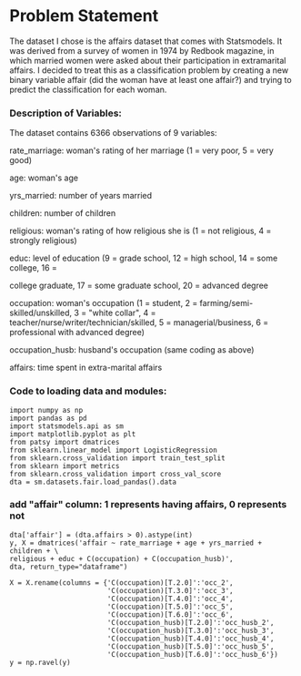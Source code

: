 # Problem Statement

The dataset I chose is the affairs dataset that comes with Statsmodels. It was derived from a survey of women in 1974 by Redbook magazine, in which married women were asked about their participation in extramarital affairs. I decided to treat this as a classification problem by creating a new binary variable affair (did the woman have at least one affair?) and trying to predict the classification for each woman.

### Description of Variables:
 
The dataset contains 6366 observations of 9 variables:

rate_marriage: woman's rating of her marriage (1 = very poor, 5 = very good)

age: woman's age

yrs_married: number of years married

children: number of children

religious: woman's rating of how religious she is (1 = not religious, 4 = strongly religious)

educ: level of education (9 = grade school, 12 = high school, 14 = some college, 16 =

college graduate, 17 = some graduate school, 20 = advanced degree

occupation: woman's occupation (1 = student, 2 = farming/semi-skilled/unskilled, 3 = "white collar", 4 = teacher/nurse/writer/technician/skilled, 5 = managerial/business, 6 = professional with advanced degree)

occupation_husb: husband's occupation (same coding as above)

affairs: time spent in extra-marital affairs

### Code to loading data and modules:

    import numpy as np
    import pandas as pd
    import statsmodels.api as sm
    import matplotlib.pyplot as plt
    from patsy import dmatrices
    from sklearn.linear_model import LogisticRegression
    from sklearn.cross_validation import train_test_split
    from sklearn import metrics
    from sklearn.cross_validation import cross_val_score
    dta = sm.datasets.fair.load_pandas().data

### add "affair" column: 1 represents having affairs, 0 represents not

    dta['affair'] = (dta.affairs > 0).astype(int)
    y, X = dmatrices('affair ~ rate_marriage + age + yrs_married + children + \
    religious + educ + C(occupation) + C(occupation_husb)',
    dta, return_type="dataframe")
    
    X = X.rename(columns = {'C(occupation)[T.2.0]':'occ_2',
                            'C(occupation)[T.3.0]':'occ_3',
                            'C(occupation)[T.4.0]':'occ_4',
                            'C(occupation)[T.5.0]':'occ_5',
                            'C(occupation)[T.6.0]':'occ_6',
                            'C(occupation_husb)[T.2.0]':'occ_husb_2',
                            'C(occupation_husb)[T.3.0]':'occ_husb_3',
                            'C(occupation_husb)[T.4.0]':'occ_husb_4',
                            'C(occupation_husb)[T.5.0]':'occ_husb_5',
                            'C(occupation_husb)[T.6.0]':'occ_husb_6'})
    y = np.ravel(y)
